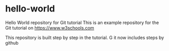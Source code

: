 # hello-world

Hello World repository for Git tutorial
This is an example repository for the Git tutorial on https://www.w3schools.com

This repository is built step by step in the tutorial.
G
it now includes steps by github
